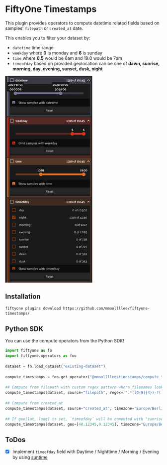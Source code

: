 # FiftyOne Timestamps

This plugin provides operators to compute datetime related fields based on samples' `filepath` or `created_at` date.

This enables you to filter your dataset by:
- `datetime` time range
- `weekday` where **0** is monday and **6** is sunday
- `time` where **6.5** would be 6am and 19.0 would be 7pm
- `timeofday` based on provided geolocation can be one of **dawn, sunrise, morning, day, evening, sunset, dusk, night**

<img src="screenshot.png" width="280">

## Installation

```shell
fiftyone plugins download https://github.com/mmoollllee/fiftyone-timestamps/
```

## Python SDK

You can use the compute operators from the Python SDK!

```python
import fiftyone as fo
import fiftyone.operators as foo

dataset = fo.load_dataset("existing-dataset")

compute_timestamps = foo.get_operator("@mmoollllee/timestamps/compute_timestamps")

## Compute from filepath with custom regex pattern where filenames look like `image-2024-12-30_23-59-59.jpg`
compute_timestamps(dataset, source="filepath", regex=r".*([0-9]{4})-?([0-9]{2})-?([0-9]{2})_([0-9]{2})?-?([0-9]{2})?-?([0-9]{2})?.*?", timezone="Europe/Berlin")

## Compute from created_at
compute_timestamps(dataset, source="created_at", timezone="Europe/Berlin")

## If geo[lat, long] is set, `timeofday` will be computed with "sunrise", "dawn, "morning", "day", "evening", "sunset", "dusk", "night"
compute_timestamps(dataset, geo=[48.12345,9.12345], timezone="Europe/Berlin")
```

## ToDos
- [x] Implement `timeofday` field with Daytime / Nighttime / Morning / Evening by using [suntime](https://github.com/SatAgro/suntime)
